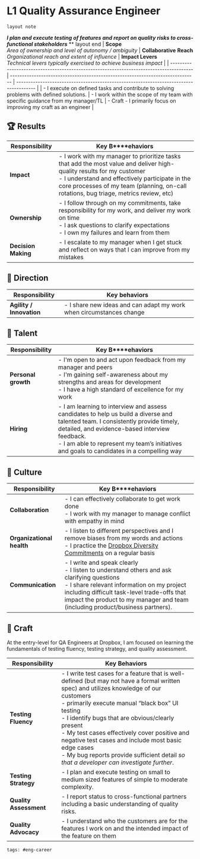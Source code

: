 # L1 Quality Assurance Engineer

    layout note

***I plan and execute testing of features and report on quality risks to cross-functional stakeholders***
**
    layout end
| **Scope**<br>*Area of ownership and level of autonomy / ambiguity*                      | **Collaborative** **Reach**<br>*Organizational reach and extent of influence*  | **Impact Levers**<br>*Technical levers typically exercised to achieve business impact* |
| --------------------------------------------------------------------------------------- | ------------------------------------------------------------------------------ | -------------------------------------------------------------------------------------- |
| - I execute on defined tasks and contribute to solving problems with defined solutions. | - I work within the scope of my team with specific guidance from my manager/TL | - Craft - I primarily focus on improving my craft as an engineer                       |

## 🏆 Results
| **Responsibility**  | **Key** **B****ehaviors**                                                                                                                                                                                                                                           |
| ------------------- | ------------------------------------------------------------------------------------------------------------------------------------------------------------------------------------------------------------------------------------------------------------------- |
| **Impact**          | - I work with my manager to prioritize tasks that add the most value and deliver high-quality results for my customer<br>- I understand and effectively participate in the core processes of my team (planning, on-call rotations, bug triage, metrics review, etc) |
| **Ownership**       | - I follow through on my commitments, take responsibility for my work, and deliver my work on time<br>- I ask questions to clarify expectations <br>- I own my failures and learn from them                                                                         |
| **Decision Making** | - I escalate to my manager when I get stuck and reflect on ways that I can improve from my mistakes                                                                                                                                                                 |

## 🌟 Direction
| **Responsibility**               | **Key behaviors**                                                   |
| -------------------------------- | ------------------------------------------------------------------- |
| **Agility** **/** **Innovation** | - I share new ideas and can adapt my work when circumstances change |

## 🌳 Talent
| **Responsibility**  | **Key** **B****ehaviors**                                                                                                                                                                                                                                                      |
| ------------------- | ------------------------------------------------------------------------------------------------------------------------------------------------------------------------------------------------------------------------------------------------------------------------------ |
| **Personal growth** | - I'm open to and act upon feedback from my manager and peers<br>- I'm gaining self-awareness about my strengths and areas for development<br>- I have a high standard of excellence for my work                                                                               |
| **Hiring**          | - I am learning to interview and assess candidates to help us build a diverse and talented team. I consistently provide timely, detailed, and evidence-based interview feedback.<br>- I am able to represent my team’s initiatives and goals to candidates in a compelling way |

## 🌈 Culture
| **Responsibility**        | **Key** **B****ehaviors**                                                                                                                                                                                                                                                   |
| ------------------------- | --------------------------------------------------------------------------------------------------------------------------------------------------------------------------------------------------------------------------------------------------------------------------- |
| **Collaboration**         | - I can effectively collaborate to get work done<br>- I work with my manager to manage conflict with empathy in mind                                                                                                                                                        |
| **Organizational health** | - I listen to different perspectives and I remove biases from my words and actions <br>- I practice the [Dropbox Diversity Commitments](https://paper.dropbox.com/doc/Diversity-Commitments-for-2020--Av5af_~77N38BofWK1FVXllcAg-n1PG0ATzdaaE2KrdoYcRT) on a regular basis  |
| **Communication**         | - I write and speak clearly<br>- I listen to understand others and ask clarifying questions<br>- I share relevant information on my project including difficult task-level trade-offs that impact the product to my manager and team (including product/business partners). |

## 🦉 Craft

At the entry-level for QA Engineers at Dropbox, I am focused on learning the fundamentals of testing fluency, testing strategy, and quality assessment. 

| **Responsibility**     | **Key Behaviors**                                                                                                                                                                                                                                                                                                                                                                                                                                        |
| ---------------------- | -------------------------------------------------------------------------------------------------------------------------------------------------------------------------------------------------------------------------------------------------------------------------------------------------------------------------------------------------------------------------------------------------------------------------------------------------------- |
| **Testing Fluency**    | - I write test cases for a feature that is well-defined (but may not have a formal written spec) and utilizes knowledge of our customers<br>- primarily execute manual “black box” UI testing<br>- I identify bugs that are obvious/clearly present<br>- My test cases effectively cover positive and negative test cases and include most basic edge cases<br>- My bug reports provide sufficient detail *so that a developer can investigate further*. |
| **Testing Strategy**   | - I plan and execute testing on small to medium sized features of simple to moderate complexity.                                                                                                                                                                                                                                                                                                                                                         |
| **Quality Assessment** | - I report status to cross-functional partners including a basic understanding of quality risks.                                                                                                                                                                                                                                                                                                                                                         |
| **Quality Advocacy**   | - I understand who the customers are for the features I work on and the intended impact of the feature on them                                                                                                                                                                                                                                                                                                                                           |

    tags: #eng-career

